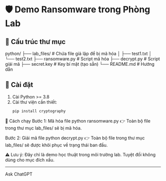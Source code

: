 # 🛡️ Demo Ransomware trong Phòng Lab

## 📂 Cấu trúc thư mục
python/
├── lab_files/ # Chứa file giả lập để bị mã hóa
│ ├── test1.txt
│ └── test2.txt
├── ransomware.py # Script mã hóa
├── decrypt.py # Script giải mã
├── secret.key # Key bí mật (tạo sẵn)
└── README.md # Hướng dẫn

## 🚀 Cài đặt
1. Cài Python >= 3.8  
2. Cài thư viện cần thiết:
   ```bash
   pip install cryptography
🔐 Cách chạy
Bước 1: Mã hóa file
python ransomware.py
👉 Toàn bộ file trong thư mục lab_files/ sẽ bị mã hóa.

Bước 2: Giải mã file
python decrypt.py
👉 Toàn bộ file trong thư mục lab_files/ sẽ được khôi phục về trạng thái ban đầu.

⚠️ Lưu ý: Đây chỉ là demo học thuật trong môi trường lab. Tuyệt đối không dùng cho mục đích xấu.

---







Ask ChatGPT
